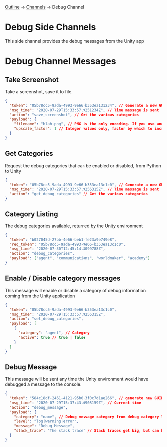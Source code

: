 [Outline](Outline.md) -> [Channels](Channels.md) -> Debug Channel

# Debug Side Channels

This side channel provides the debug messages from the Unity app

# Debug Channel Messages

## Take Screenshot

Take a screenshot, save it to file.

```json
{
  "token": "05b78cc5-9ada-4993-9e66-b353ea131234", // Generate a new GUID for each message
  "msg_time": "2020-07-29T15:33:57.9251234Z", // Time message is sent
  "action": "save_screenshot", // Get the various categories
  "payload": {
    "filename": "blah.png", // PNG is the only encoding. If you use another extension, the content will still be PNG
    "upscale_factor": 1 // Integer values only, factor by which to increase resolution.
  }
}
```

## Get Categories

Request the debug categories that can be enabled or disabled, from Python to Unity

```json
{
  "token": "05b78cc5-9ada-4993-9e66-b353ea13c1c0", // Generate a new GUID for each message
  "msg_time": "2020-07-29T15:33:57.9256315Z", // Time message is sent
  "action": "get_debug_categories" // Get the various categories
}
```

## Category Listing

The debug categories available, returned by the Unity environment

```json
{
  "token": "b027045d-27bb-4e66-beb1-fe23a9e749e8",
  "req_token": "05b78cc5-9ada-4993-9e66-b353ea13c1c0",
  "msg_time": "2020-07-30T12:45:14.8099788Z",
  "action": "debug_categories",
  "payload": ["agent", "communications", "worldmaker", "academy"]
}
```

## Enable / Disable category messages

This message will enable or disable a category of debug information coming from the Unity application

```json
{
  "token": "05b78cc5-9ada-4993-9e66-b353ea13c1c0",
  "msg_time": "2020-07-29T15:33:57.9256315Z",
  "action": "set_debug_categories",
  "payload": [
    {
      "category": "agent", // Category
      "active": true // true | false
    }
  ]
}
```

## Debug Message

This message will be sent any time the Unity environment would have debugged a message to the console.

```json
{
  "token": "584c18df-2461-4121-95b0-3f0c7d1ae266", // generate new GUID for every message
  "msg_time": "2020-07-29T15:37:43.0908159Z", // Current time
  "action": "debug_message",
  "payload": {
    "category": "name", // Debug message category from debug category listing
    "level": "log|warning|error",
    "message": "Debug Message",
    "stack_trace": "The stack trace" // Stack traces get big, but can be handy
  }
}
```
